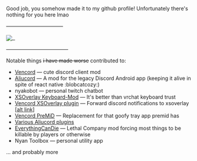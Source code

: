 Good job, you somehow made it to my github profile! Unfortunately there's nothing for you here lmao

———————————

<a href="https://www.youtube.com/watch?v=d1YBv2mWll0">
<img align="center" src="https://github-readme-stats.vercel.app/api?username=nyakowint&count_private=true&bg_color=161320&text_color=D9E0EE&icon_color=DDB6F2&title_color=96CDFB" />
&nbsp; </a>

————————————

Notable things ~~i have made worse~~ contributed to:

* [Vencord](https://github.com/Vendicated/Vencord) — cute discord client mod
* [Aliucord](https://github.com/Aliucord/Aliucord) — A mod for the legacy Discord Android app (keeping it alive in spite of react native :blobcatcozy:)
* nyakobot — personal twitch chatbot
* [XSOverlay Keyboard-Mod](https://github.com/nyakowint/xsoverlay-keyboard-osc) — It's better than vrchat keyboard trust
* [Vencord XSOverlay plugin](https://github.com/Vendicated/Vencord/tree/main/src/plugins/xsOverlay.desktop) — Forward discord notifications to xsoverlay [[alt link](https://github.com/nyakowint/xsOverlayVencord)]
* [Vencord PreMiD](https://github.com/nyakowint/vc-premid) — Replacement for that goofy tray app premid has
* [Various Aliucord plugins](https://github.com/nyakowint/AliuPlugins)
* [EverythingCanDie](https://github.com/nyakowint/EverythingCanDie-LC) — Lethal Company mod forcing most things to be killable by players or otherwise
* Nyan Toolbox — personal utility app

... and probably more

